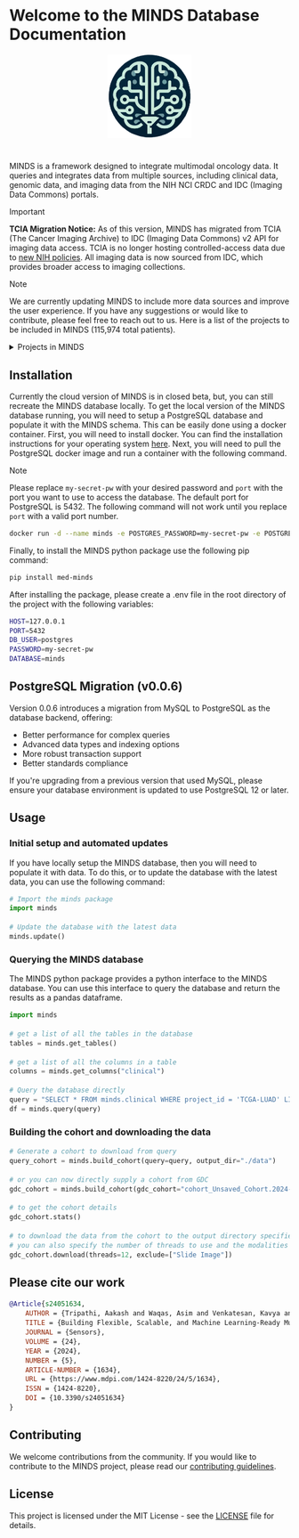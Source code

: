 
# Welcome to the MINDS Database Documentation

<div align="center">
    <picture>
        <source media="(prefers-color-scheme: dark)" height="150px" srcset="https://raw.githubusercontent.com/lab-rasool/MINDS/main/docs/assets/README_logo.png">
        <img alt="logo" height="150px" src="docs/logo.png">
    </picture>
    <br>
    <h1>
    </h1>
</div>

<!-- Make a dropdown tab -->

MINDS is a framework designed to integrate multimodal oncology data. It queries and integrates data from multiple sources, including clinical data, genomic data, and imaging data from the NIH NCI CRDC and IDC (Imaging Data Commons) portals.

> [!IMPORTANT]
> **TCIA Migration Notice:** As of this version, MINDS has migrated from TCIA (The Cancer Imaging Archive) to IDC (Imaging Data Commons) v2 API for imaging data access. TCIA is no longer hosting controlled-access data due to [new NIH policies](https://www.cancerimagingarchive.net/new-nih-policies-for-controlled-access-data/). All imaging data is now sourced from IDC, which provides broader access to imaging collections.

> [!NOTE]
> We are currently updating MINDS to include more data sources and improve the user experience. If you have any suggestions or would like to contribute, please feel free to reach out to us. Here is a list of the projects to be included in MINDS (115,974 total patients).
> <details>
> <summary>Projects in MINDS</summary>
> 
> | Project Name | Cases | Clinical | Radiology | Histopathology | Molecular |
> |--------------|-------|----------|-----------|----------------|-----------|
> | Foundation Medicine (FM) | 18,004 | ✓ | | | ✓ |
> | The Cancer Genome Atlas (TCGA) | 11,428 | ✓ | ✓ | ✓ | ✓ |
> | Therapeutically Applicable Research to Generate Effective Treatments (TARGET) | 6,543 | ✓ | | | ✓ |
> | Clinical Proteomic Tumor Analysis Consortium (CPTAC) | 1,656 | ✓ | ✓ | | ✓ |
> | The Molecular Profiling to Predict Response to Treatment (MP2PRT) | 1,562 | ✓ | | | ✓ |
> | Multiple Myeloma Research Foundation (MMRF) | 995 | ✓ | | | ✓ |
> | BEATAML1.0 | 882 | ✓ | | | ✓ |
> | Cancer Genome Characterization Initiatives (CGCI) | 645 | ✓ | | ✓ | ✓ |
> | NCI Center for Cancer Research (NCICCR) | 489 | ✓ | | | ✓ |
> | REBC | 449 | ✓ | | | ✓ |
> | MATCH | 448 | ✓ | | | ✓ |
> | Ukrainian National Research Center for Radiation Medicine Trio Study (TRIO) | 339 | ✓ | | | ✓ |
> | Count Me In (CMI) | 299 | ✓ | | | ✓ |
> | Human Cancer Model Initiative (HCMI) | 278 | ✓ | | ✓ | ✓ |
> | West Coast Prostrate Cancer Dream Team (WCDT) | 101 | ✓ | | | ✓ |
> | Oregon Health and Science University (OHSU) | 176 | ✓ | | | ✓ |
> | Applied Proteogenomics OrganizationaL Learning and Outcomes (APOLLO) | 87 | ✓ | | | ✓ |
> | EXCEPTIONAL RESPONDERS | 84 | ✓ | | | ✓ |
> | Environment And Genetics in Lung Cancer Etiology (EAGLE) | 50 | ✓ | | | ✓ |
> | ORGANOID | 70 | ✓ | | | ✓ |
> | Clinical Trials Sequencing Project (CTSP) | 45 | ✓ | | | ✓ |
> | VA Research Precision Oncology Program (VAREPOP) | 7 | ✓ | | | ✓ |
> | 4D-Lung | 20 | | ✓ | | |
> | A091105 | 83 | | ✓ | | |
> | AAPM-RT-MAC | 55 | | ✓ | | |
> | ACNS0332 | 85 | | ✓ | | |
> | ACRIN-6698 | 385 | | ✓ | | |
> | ACRIN-Contralateral-Breast-MR | 984 | | ✓ | | |
> | ACRIN-DSC-MR-Brain | 123 | | ✓ | | |
> | ACRIN-FLT-Breast | 83 | ✓ | ✓ | | |
> | ACRIN-FMISO-Brain | 45 | | ✓ | | |
> | ACRIN-HNSCC-FDG-PET-CT | 260 | | ✓ | | |
> | ACRIN-NSCLC-FDG-PET | 242 | | ✓ | | |
> | Adrenal-ACC-Ki67-Seg | 53 | ✓ | ✓ | | |
> | Advanced-MRI-Breast-Lesions | 632 | | ✓ | ✓ | ✓ |
> | AHEP0731 | 80 | | ✓ | | |
> | AHOD0831 | 165 | | ✓ | | |
> | AML-Cytomorphology_LMU | 200 | | | ✓ | |
> | AML-Cytomorphology_MLL_Helmholtz | 189 | | | ✓ | |
> | Anti-PD-1_Lung | 46 | | ✓ | | |
> | Anti-PD-1_MELANOMA | 47 | | ✓ | | |
> | APOLLO-5 | 414 | | ✓ | | |
> | ARAR0331 | 108 | | ✓ | | |
> | AREN0532 | 544 | | ✓ | | |
> | AREN0533 | 294 | | ✓ | | |
> | AREN0534 | 239 | | ✓ | | |
> | B-mode-and-CEUS-Liver | 120 | | ✓ | | |
> | Bone-Marrow-Cytomorphology_MLL_Helmholtz_Fraunhofer | 945 | | | ✓ | |
> | Brain-TR-GammaKnife | 47 | | ✓ | | |
> | Brain-Tumor-Progression | 20 | | ✓ | | |
> | Breast-Cancer-Screening-DBT | 5,060 | | ✓ | | |
> | BREAST-DIAGNOSIS | 88 | | ✓ | | |
> | Breast-Lesions-USG | 256 | | ✓ | | |
> | Breast-MRI-NACT-Pilot | 64 | | ✓ | | |
> | Burdenko-GBM-Progression | 180 | | ✓ | | |
> | C-NMC 2019 | 118 | | | ✓ | |
> | C4KC-KiTS | 210 | | ✓ | | |
> | CALGB50303 | 155 | | ✓ | | |
> | CBIS-DDSM | 1,566 | | ✓ | | |
> | CC-Radiomics-Phantom | 17 | | ✓ | | |
> | CC-Radiomics-Phantom-2 | 251 | | ✓ | | |
> | CC-Tumor-Heterogeneity | 23 | | ✓ | | |
> | CDD-CESM | 326 | | ✓ | | |
> | CMB-AML | 8 | | ✓ | ✓ | |
> | CMB-CRC | 49 | | ✓ | ✓ | |
> | CMB-GEC | 7 | | ✓ | ✓ | |
> | CMB-LCA | 61 | | ✓ | ✓ | |
> | CMB-MEL | 44 | | ✓ | ✓ | |
> | CMB-MML | 64 | | ✓ | ✓ | |
> | CMB-PCA | 12 | | ✓ | ✓ | |
> | CMMD | 1,775 | ✓ | ✓ | | ✓ |
> | CODEX imaging of HCC | 15 | | | ✓ | |
> | Colorectal-Liver-Metastases | 197 | | ✓ | | |
> | COVID-19-AR | 105 | | ✓ | | |
> | COVID-19-NY-SBU | 1,384 | | ✓ | | |
> | CRC_FFPE-CODEX_CellNeighs | 35 | | | ✓ | |
> | CT COLONOGRAPHY | 825 | ✓ | ✓ | | |
> | CT Images in COVID-19 | 661 | | ✓ | | |
> | CT Lymph Nodes | 176 | | ✓ | | |
> | CT-ORG | 140 | | ✓ | | |
> | CT-Phantom4Radiomics | 1 | | ✓ | | |
> | CT-vs-PET-Ventilation-Imaging | 20 | | ✓ | | |
> | CTpred-Sunitinib-panNET | 38 | | ✓ | | |
> | DFCI-BCH-BWH-PEDs-HGG | 61 | | ✓ | | |
> | DLBCL-Morphology | 209 | | | ✓ | |
> | DRO-Toolkit | 32 | | ✓ | | |
> | Duke-Breast-Cancer-MRI | 922 | | ✓ | | |
> | EA1141 | 500 | | ✓ | | |
> | ExACT | 30 | | ✓ | | |
> | FDG-PET-CT-Lesions | 900 | | ✓ | | |
> | GammaKnife-Hippocampal | 390 | | ✓ | | |
> | GBM-DSC-MRI-DRO | 3 | | ✓ | | |
> | GLIS-RT | 230 | | ✓ | | |
> | HCC-TACE-Seg | 105 | | ✓ | | |
> | HE-vs-MPM | 12 | | | ✓ | |
> | Head-Neck Cetuximab | 111 | | ✓ | | |
> | Head-Neck-PET-CT | 298 | | ✓ | | |
> | HEAD-NECK-RADIOMICS-HN1 | 137 | | ✓ | | |
> | Healthy-Total-Body-CTs | 30 | | ✓ | | |
> | HER2 tumor ROIs | 273 | | | ✓ | |
> | HistologyHSI-GB | 13 | | | ✓ | |
> | HNC-IMRT-70-33 | 211 | | ✓ | | |
> | HNSCC | 627 | | ✓ | | |
> | HNSCC-3DCT-RT | 31 | | ✓ | | |
> | HNSCC-mIF-mIHC-comparison | 8 | | | ✓ | |
> | Hungarian-Colorectal-Screening | 200 | | | ✓ | |
> | ISPY1 | 222 | | ✓ | | |
> | ISPY2 | 719 | | ✓ | | |
> | IvyGAP | 39 | | ✓ | | |
> | LCTSC | 60 | | ✓ | | |
> | LDCT-and-Projection-data | 299 | | ✓ | | |
> | LGG-1p19qDeletion | 159 | | ✓ | | |
> | LIDC-IDRI | 1,010 | | ✓ | | |
> | Lung Phantom | 1 | | ✓ | | |
> | Lung-Fused-CT-Pathology | 6 | | | ✓ | |
> | Lung-PET-CT-Dx | 355 | | ✓ | | |
> | LungCT-Diagnosis | 61 | | ✓ | | |
> | Meningioma-SEG-CLASS | 96 | | ✓ | | |
> | MIDRC-RICORD-1A | 110 | | ✓ | | |
> | MIDRC-RICORD-1B | 117 | | ✓ | | |
> | MIDRC-RICORD-1C | 361 | | ✓ | | |
> | MiMM_SBILab | 5 | | | ✓ | |
> | NADT-Prostate | 37 | | | ✓ | |
> | NaF PROSTATE | 9 | | ✓ | | |
> | NLST | 26,254 | | ✓ | ✓ | |
> | NRG-1308 | 12 | | ✓ | | |
> | NSCLC Radiogenomics | 211 | | ✓ | | |
> | NSCLC-Cetuximab | 490 | | ✓ | | |
> | NSCLC-Radiomics | 422 | | ✓ | | |
> | NSCLC-Radiomics-Genomics | 89 | | ✓ | | |
> | NSCLC-Radiomics-Interobserver1 | 22 | | ✓ | | |
> | OPC-Radiomics | 606 | | ✓ | | |
> | Osteosarcoma-Tumor-Assessment | 4 | | | ✓ | |
> | Ovarian Bevacizumab Response | 78 | | | ✓ | |
> | Pancreas-CT | 82 | | ✓ | | |
> | Pancreatic-CT-CBCT-SEG | 40 | | ✓ | | |
> | PCa_Bx_3Dpathology | 50 | ✓ | | ✓ | |
> | Pediatric-CT-SEG | 359 | | ✓ | | |
> | Pelvic-Reference-Data | 58 | | ✓ | | |
> | Phantom FDA | 7 | | ✓ | | |
> | Post-NAT-BRCA | 64 | | | ✓ | |
> | Pretreat-MetsToBrain-Masks | 200 | ✓ | ✓ | | |
> | Prostate Fused-MRI-Pathology | 28 | | | ✓ | |
> | Prostate-3T | 64 | | ✓ | | |
> | Prostate-Anatomical-Edge-Cases | 131 | | ✓ | | |
> | PROSTATE-DIAGNOSIS | 92 | | ✓ | | |
> | PROSTATE-MRI | 26 | | | ✓ | |
> | Prostate-MRI-US-Biopsy | 1,151 | | ✓ | | |
> | PROSTATEx | 346 | | ✓ | | |
> | Pseudo-PHI-DICOM-Data | 21 | | ✓ | | |
> | PTRC-HGSOC | 174 | | | ✓ | |
> | QIBA CT-1C | 1 | | ✓ | | |
> | QIBA-CT-Liver-Phantom | 3 | | ✓ | | |
> | QIN Breast DCE-MRI | 10 | | ✓ | | |
> | QIN GBM Treatment Response | 54 | | ✓ | | |
> | QIN LUNG CT | 47 | | ✓ | | |
> | QIN PET Phantom | 2 | | ✓ | | |
> | QIN PROSTATE | 22 | | ✓ | | |
> | QIN-BRAIN-DSC-MRI | 49 | | ✓ | | |
> | QIN-BREAST | 67 | | ✓ | | |
> | QIN-BREAST-02 | 13 | | ✓ | | |
> | QIN-HEADNECK | 279 | | ✓ | | |
> | QIN-PROSTATE-Repeatability | 15 | | ✓ | | |
> | QIN-SARCOMA | 15 | | ✓ | | |
> | RADCURE | 3,346 | ✓ | ✓ | | |
> | REMBRANDT | 130 | | ✓ | | |
> | ReMIND | 114 | | ✓ | | |
> | RHUH-GBM | 40 | | ✓ | | |
> | RIDER Breast MRI | 5 | | ✓ | | |
> | RIDER Lung CT | 32 | | ✓ | | |
> | RIDER Lung PET-CT | 244 | | ✓ | | |
> | RIDER NEURO MRI | 19 | | ✓ | | |
> | RIDER PHANTOM MRI | 10 | | ✓ | | |
> | RIDER PHANTOM PET-CT | 20 | | ✓ | | |
> | RIDER Pilot | 8 | | ✓ | | |
> | S0819 | 1,299 | | ✓ | | |
> | SLN-Breast | 78 | | | ✓ | |
> | SN-AM | 60 | | | ✓ | |
> | Soft-tissue-Sarcoma | 51 | | ✓ | | |
> | SPIE-AAPM Lung CT Challenge | 70 | | ✓ | | |
> | StageII-Colorectal-CT | 230 | | ✓ | | |
> | UCSF-PDGM | 495 | | ✓ | | |
> | UPENN-GBM | 630 | | | ✓ | |
> | Vestibular-Schwannoma-MC-RC | 124 | | ✓ | | |
> | Vestibular-Schwannoma-SEG | 242 | | ✓ | | |
> | VICTRE | 2,994 | | ✓ | | |
> </details>

## Installation

Currently the cloud version of MINDS is in closed beta, but, you can still recreate the MINDS database locally. To get the local version of the MINDS database running, you will need to setup a PostgreSQL database and populate it with the MINDS schema. This can be easily done using a docker container. First, you will need to install docker. You can find the installation instructions for your operating system [here](https://docs.docker.com/get-docker/). Next, you will need to pull the PostgreSQL docker image and run a container with the following command.

> [!NOTE]
> Please replace `my-secret-pw` with your desired password and `port` with the port you want to use to access the database. The default port for PostgreSQL is 5432. The following command will not work until you replace `port` with a valid port number.

```bash
docker run -d --name minds -e POSTGRES_PASSWORD=my-secret-pw -e POSTGRES_DB=minds -p port:5432 postgres
```

Finally, to install the MINDS python package use the following pip command:

```bash
pip install med-minds
```

After installing the package, please create a .env file in the root directory of the project with the following variables:

```bash
HOST=127.0.0.1
PORT=5432
DB_USER=postgres
PASSWORD=my-secret-pw
DATABASE=minds   
```

## PostgreSQL Migration (v0.0.6)

Version 0.0.6 introduces a migration from MySQL to PostgreSQL as the database backend, offering:

- Better performance for complex queries
- Advanced data types and indexing options
- More robust transaction support
- Better standards compliance

If you're upgrading from a previous version that used MySQL, please ensure your database environment is updated to use PostgreSQL 12 or later.

## Usage

### Initial setup and automated updates

If you have locally setup the MINDS database, then you will need to populate it with data. To do this, or to update the database with the latest data, you can use the following command:

```python
# Import the minds package
import minds

# Update the database with the latest data
minds.update()
```

### Querying the MINDS database

The MINDS python package provides a python interface to the MINDS database. You can use this interface to query the database and return the results as a pandas dataframe.

```python
import minds

# get a list of all the tables in the database
tables = minds.get_tables()

# get a list of all the columns in a table
columns = minds.get_columns("clinical")

# Query the database directly
query = "SELECT * FROM minds.clinical WHERE project_id = 'TCGA-LUAD' LIMIT 10"
df = minds.query(query)
```

### Building the cohort and downloading the data

```python
# Generate a cohort to download from query
query_cohort = minds.build_cohort(query=query, output_dir="./data")

# or you can now directly supply a cohort from GDC
gdc_cohort = minds.build_cohort(gdc_cohort="cohort_Unsaved_Cohort.2024-02-12.tsv", output_dir="./data")

# to get the cohort details
gdc_cohort.stats()

# to download the data from the cohort to the output directory specified
# you can also specify the number of threads to use and the modalities to exclude or include
gdc_cohort.download(threads=12, exclude=["Slide Image"])
```

## Please cite our work

```bibtex
@Article{s24051634,
    AUTHOR = {Tripathi, Aakash and Waqas, Asim and Venkatesan, Kavya and Yilmaz, Yasin and Rasool, Ghulam},
    TITLE = {Building Flexible, Scalable, and Machine Learning-Ready Multimodal Oncology Datasets},
    JOURNAL = {Sensors},
    VOLUME = {24},
    YEAR = {2024},
    NUMBER = {5},
    ARTICLE-NUMBER = {1634},
    URL = {https://www.mdpi.com/1424-8220/24/5/1634},
    ISSN = {1424-8220},
    DOI = {10.3390/s24051634}
}
```

## Contributing

We welcome contributions from the community. If you would like to contribute to the MINDS project, please read our [contributing guidelines](CONTRIBUTING.md).

## License

This project is licensed under the MIT License - see the [LICENSE](LICENSE) file for details.
